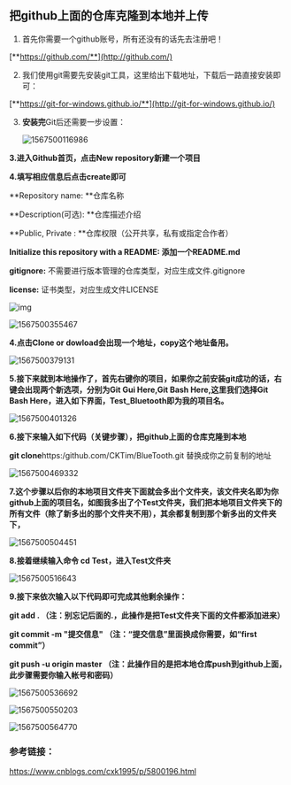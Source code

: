 ## 把github上面的仓库克隆到本地并上传

1. 首先你需要一个github账号，所有还没有的话先去注册吧！

[**https://github.com/**](http://github.com/)

2. 我们使用git需要先安装git工具，这里给出下载地址，下载后一路直接安装即可：

[**https://git-for-windows.github.io/**](http://git-for-windows.github.io/)

3. **安装完**Git后还需要一步设置：

   ![1567500116986](..\img\1567500116986.png)

**3.进入Github首页，点击New repository新建一个项目**

 **4.填写相应信息后点击create即可** 

**Repository name: **仓库名称

**Description(可选): **仓库描述介绍

**Public, Private : **仓库权限（公开共享，私有或指定合作者）

**Initialize this repository with a README: 添加一个README.md**

**gitignore:** 不需要进行版本管理的仓库类型，对应生成文件.gitignore

**license:** 证书类型，对应生成文件LICENSE

![img](C:\Users\xiaokekecui\AppData\Roaming\Typora\typora-user-images\1567500251751.png)

![1567500355467](C:\Users\xiaokekecui\AppData\Roaming\Typora\typora-user-images\1567500355467.png)

**4.点击Clone or dowload会出现一个地址，copy这个地址备用。**

![1567500379131](C:\Users\xiaokekecui\AppData\Roaming\Typora\typora-user-images\1567500379131.png)

**5.接下来就到本地操作了，首先右键你的项目，如果你之前安装git成功的话，右键会出现两个新选项，分别为Git Gui Here,Git Bash Here,这里我们选择Git Bash Here，进入如下界面，Test_Bluetooth即为我的项目名。**

![1567500401326](C:\Users\xiaokekecui\AppData\Roaming\Typora\typora-user-images\1567500401326.png)

**6.接下来输入如下代码（关键步骤），把github上面的仓库克隆到本地**

**git clone**https:/github.com/CKTim/BlueTooth.git   替换成你之前复制的地址

![1567500469332](C:\Users\xiaokekecui\AppData\Roaming\Typora\typora-user-images\1567500469332.png)

 **7.这个步骤以后你的本地项目文件夹下面就会多出个文件夹，该文件夹名即为你github上面的项目名，如图我多出了个Test文件夹，我们把本地项目文件夹下的所有文件（除了新多出的那个文件夹不用），其余都复制到那个新多出的文件夹下，**

![1567500504451](C:\Users\xiaokekecui\AppData\Roaming\Typora\typora-user-images\1567500504451.png)

**8.接着继续输入命令 cd Test，进入Test文件夹**

![1567500516643](C:\Users\xiaokekecui\AppData\Roaming\Typora\typora-user-images\1567500516643.png)

**9.接下来依次输入以下代码即可完成其他剩余操作：**

**git add .        （注：别忘记后面的.，此操作是把Test文件夹下面的文件都添加进来）**

**git commit  -m  "提交信息"  （注：“提交信息”里面换成你需要，如“first commit”）**

**git push -u origin master   （注：此操作目的是把本地仓库push到github上面，此步骤需要你输入帐号和密码）**

 

![1567500536692](C:\Users\xiaokekecui\AppData\Roaming\Typora\typora-user-images\1567500536692.png)

 

![1567500550203](C:\Users\xiaokekecui\AppData\Roaming\Typora\typora-user-images\1567500550203.png)

 

![1567500564770](C:\Users\xiaokekecui\AppData\Roaming\Typora\typora-user-images\1567500564770.png)

 

### 参考链接：

 <https://www.cnblogs.com/cxk1995/p/5800196.html> 
